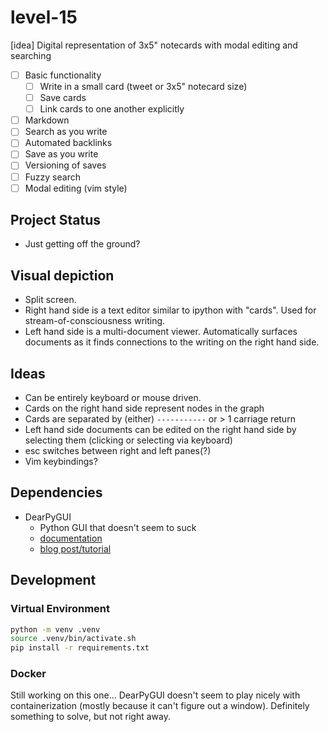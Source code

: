 # level-15

[idea] Digital representation of 3x5" notecards with modal editing and searching

- [ ] Basic functionality
  - [ ] Write in a small card (tweet or 3x5" notecard size)
  - [ ] Save cards
  - [ ] Link cards to one another explicitly
- [ ] Markdown
- [ ] Search as you write
- [ ] Automated backlinks
- [ ] Save as you write
- [ ] Versioning of saves
- [ ] Fuzzy search
- [ ] Modal editing (vim style)

## Project Status

- Just getting off the ground?

## Visual depiction

- Split screen.  
- Right hand side is a text editor similar to ipython with "cards".  Used for stream-of-consciousness writing.
- Left hand side is a multi-document viewer.  Automatically surfaces documents as it finds connections to the writing on the right hand side.

## Ideas

- Can be entirely keyboard or mouse driven.
- Cards on the right hand side represent nodes in the graph
- Cards are separated by (either) `-----------` or > 1 carriage return
- Left hand side documents can be edited on the right hand side by selecting them (clicking or selecting via keyboard)
- esc switches between right and left panes(?)
- Vim keybindings?

## Dependencies

- DearPyGUI
  - Python GUI that doesn't seem to suck
  - [documentation](https://github.com/hoffstadt/DearPyGui/wiki)
  - [blog post/tutorial](https://medium.com/datadriveninvestor/create-quick-and-powerful-guis-using-dear-pygui-in-python-713cc138bf5a)

## Development

### Virtual Environment

```bash
python -m venv .venv
source .venv/bin/activate.sh
pip install -r requirements.txt
```

### Docker

Still working on this one... DearPyGUI doesn't seem to play nicely with containerization (mostly because it can't figure out a window).  Definitely something to solve, but not right away.